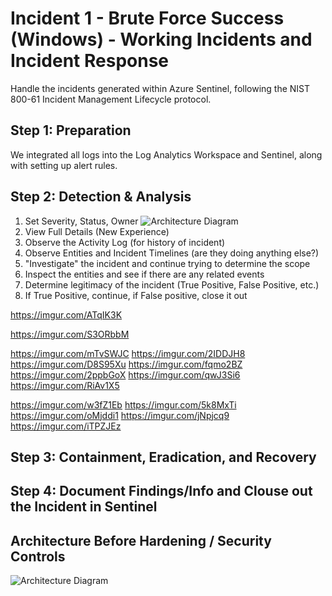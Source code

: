 # Incident 1 - Brute Force Success (Windows) - Working Incidents and Incident Response

Handle the incidents generated within Azure Sentinel, following the NIST 800-61 Incident Management Lifecycle protocol.

<h2>Step 1: Preparation</h2>
We integrated all logs into the Log Analytics Workspace and Sentinel, along with setting up alert rules.

<h2>Step 2: Detection & Analysis</h2>

1. Set Severity, Status, Owner
![Architecture Diagram](https://imgur.com/w3fZ1Eb.jpg)
3. View Full Details (New Experience)
4. Observe the Activity Log (for history of incident)
5. Observe Entities and Incident Timelines (are they doing anything else?)
6. "Investigate" the incident and continue trying to determine the scope
7. Inspect the entities and see if there are any related events
8. Determine legitimacy of the incident (True Positive, False Positive, etc.)
9. If True Positive, continue, if False positive, close it out

https://imgur.com/ATqIK3K

https://imgur.com/S3ORbbM

https://imgur.com/mTvSWJC
https://imgur.com/2IDDJH8
https://imgur.com/D8S95Xu
https://imgur.com/fqmo2BZ
https://imgur.com/2ppbGoX
https://imgur.com/qwJ3Si6
https://imgur.com/RiAv1X5





https://imgur.com/w3fZ1Eb
https://imgur.com/5k8MxTi
https://imgur.com/oMjddi1
https://imgur.com/jNpjcq9
https://imgur.com/iTPZJEz



<h2>Step 3: Containment, Eradication, and Recovery</h2>

<h2>Step 4: Document Findings/Info and Clouse out the Incident in Sentinel</h2>

## Architecture Before Hardening / Security Controls
![Architecture Diagram](https://imgur.com/ypJkZ7U.jpg)

